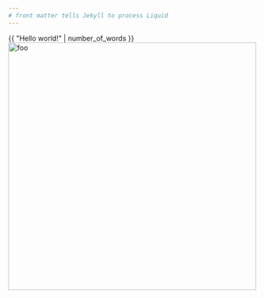 ```yaml
---
# front matter tells Jekyll to process Liquid
---
```

{{ "Hello world!" | number_of_words }}
<image src="images/foo.jpg" alt="foo" width="500">
